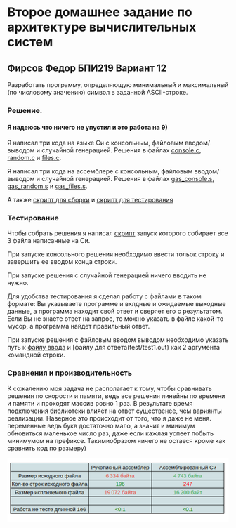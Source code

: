# Второе домашнее задание по архитектуре вычислительных систем
## Фирсов Федор БПИ219 Вариант 12

Разработать программу, определяющую минимальный и максимальный (по числовому значению) символ в заданной
ASCII-строке.

### Решение.
#### Я надеюсь что ничего не упустил и это работа на 9)
Я написал три кода на языке Си с консольным, файловым вводом/выводом и случайной генерацией. Решения в файлах [console.c](console.c), [random.c](random.c) и [files.c](files.c).

Я написал три кода на ассемблере с консольным, файловым вводом/выводом и случайной генерацией. Решения в файлах [gas_console.s](gas_console.s), [gas_random.s](gas_random.s) и [gas_files.s](gas_files.s).

А также [скрипт для сборки](build.sh)  и [скрипт для тестирования](full_test.sh)

### Тестирование
Чтобы собрать решения я написал [скрипт](build.sh) запуск которого собирает все 3 файла написанные на Си.

При запуске консольного решения необходимо ввести тольок строку и завершить ее вводом конца строки.

При запуске решения с случайной генерацией ничего вводить не нужно.

Для удобства тестирования я сделал работу с файлами в таком формате: Вы указываете программе и вхлдные и ожидаемые выходные данные, а программа находит свой ответ и сверяет его с результатом. Если Вы не знаете ответ на запрос, то можно указать в файле какой-то мусор, а программа найдет правильный ответ.

При запуске решения c файловым вводом выводом необходимо указать путь к [файлу ввода](test/test1.in) и [файлу для ответа(test/test1.out)  как 2 аргумента командной строки.


### Сравнения и производительность

К сожалению моя задача не располагает к тому, чтобы сравнивать решения по скорости и памяти, ведь все решения линейны по времени и памяти и проходят массив ровно 1 раз. В результате время подключения библиотеки влияет на ответ существенее, чем вариянты реализации. Наверное это происходит от того, что я даже не меня. переменные ведь букв достаточно мало, а значит и минимум обновиться маленькое число раз, даже если кажлая успеет побыть минимумом на префиксе.
Такимиобразом ничего не остаеся кроме как сравнить код по размеру)


![скрипт](img.png)
